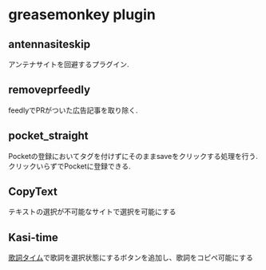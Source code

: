 # greasemonkey plugin

## antennasiteskip
アンテナサイトを回避するプラグイン.  

## removeprfeedly
feedlyでPRがついた広告記事を取り除く.

## pocket_straight
Pocketの登録においてタグを付けずにそのままsaveをクリックする処理を行う.  
クリックいらずでPocketに登録できる.

## CopyText
テキストの選択が不可能なサイトで選択を可能にする  

## Kasi-time
[歌詞タイム](http://www.kasi-time.com "歌詞タイム")で歌詞を選択状態にするボタンを追加し、歌詞をコピペ可能にする  
